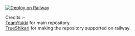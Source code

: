 [![Deploy on Railway](https://railway.app/button.svg)](https://railway.app/new/template/0JxaDw?referralCode=q5lNUS)


Credits :- <br>
[TeamYukki](https://github.com/TeamYukki) for main repository.<br>
[TrueShikari](t.me/TrueShikari) for making the repository supported on railway.
